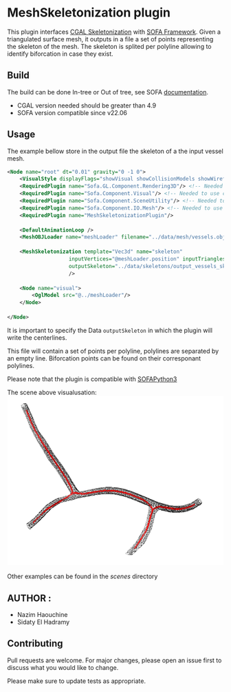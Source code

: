 # MeshSkeletonization plugin

This plugin interfaces [CGAL Skeletonization](https://doc.cgal.org/latest/Surface_mesh_skeletonization/index.html) with [SOFA Framework](https://www.sofa-framework.org/). Given a triangulated surface mesh, it outputs in a file a set of points representing the skeleton of the mesh. The skeleton is splited per polyline allowing to identify biforcation in case they exist. 


## Build

The build can be done In-tree or Out of tree, see SOFA  [documentation](https://www.sofa-framework.org/community/doc/plugins/build-a-plugin-from-sources/).

- CGAL version needed should be greater than 4.9
- SOFA version compatible since v22.06 


## Usage

The example bellow store in the output file the skeleton of a the input vessel mesh. 
```xml
<Node name="root" dt="0.01" gravity="0 -1 0">
    <VisualStyle displayFlags="showVisual showCollisionModels showWireframe"/>
    <RequiredPlugin name="Sofa.GL.Component.Rendering3D"/> <!-- Needed to use components [OglModel] -->
    <RequiredPlugin name="Sofa.Component.Visual"/> <!-- Needed to use components [VisualStyle] -->
    <RequiredPlugin name="Sofa.Component.SceneUtility"/> <!-- Needed to use components [InfoComponent] -->
    <RequiredPlugin name="Sofa.Component.IO.Mesh"/> <!-- Needed to use components [MeshOBJLoader] -->
    <RequiredPlugin name="MeshSkeletonizationPlugin"/>
    
    <DefaultAnimationLoop />
    <MeshOBJLoader name="meshLoader" filename="../data/mesh/vessels.obj" />

    <MeshSkeletonization template="Vec3d" name="skeleton"
                    inputVertices="@meshLoader.position" inputTriangles="@meshLoader.triangles"
                    outputSkeleton="../data/skeletons/output_vessels_skeleton.txt"
                    />
    
    <Node name="visual">
        <OglModel src="@../meshLoader"/>
    </Node>
    
</Node>
```

It is important to specify the Data ```outputSkeleton``` in which the plugin will write the centerlines. 

This file will contain a set of points per polyline, polylines are separated by an empty line. Biforcation points can be found on their corresponant polylines.

Please note that the plugin is compatible with [SOFAPython3](https://sofapython3.readthedocs.io/en/latest/)

The scene above visualusation: 
![Mesh Skeletonization ](./data/img/visu_skel.png)

Other examples can be found in the *scenes* directory

## AUTHOR :
 - Nazim Haouchine
 - Sidaty El Hadramy

## Contributing
Pull requests are welcome. For major changes, please open an issue first to discuss what you would like to change.

Please make sure to update tests as appropriate.
